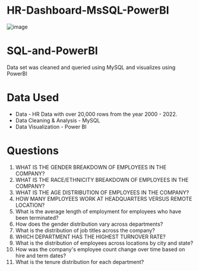 # HR-Dashboard-MsSQL-PowerBI
![image](https://github.com/Nazzir18/SQL-and-PowerBI/assets/145286331/64368752-211a-40a1-8911-1f4751bb8fbd)
# SQL-and-PowerBI
Data set was cleaned and queried using MySQL and visualizes using PowerBI

# Data Used

- Data - HR Data with over 20,000 rows from the year 2000 - 2022.
- Data Cleaning & Analysis - MySQL
- Data Visualization - Power BI

# Questions

1. WHAT IS THE GENDER BREAKDOWN OF EMPLOYEES IN THE COMPANY?
2. WHAT IS THE RACE/ETHNICITY BREAKDOWN OF EMPLOYEES IN THE COMPANY?
3. WHAT IS THE AGE DISTRIBUTION OF EMPLOYEES IN THE COMPANY?
4. HOW MANY EMPLOYEES WORK AT HEADQUARTERS VERSUS REMOTE LOCATION?
5. What is the average length of employment for employees who have been terminated?
6. How does the gender distribution vary across departments?
7. What is the distribution of job titles across the company?
8. WHICH DEPARTMENT HAS THE HIGHEST TURNOVER RATE?
9. What is the distribution of employees across locations by city and state?
10. How was the company's employee count change over time based on hire and term dates?
11. What is the tenure distribution for each department?
